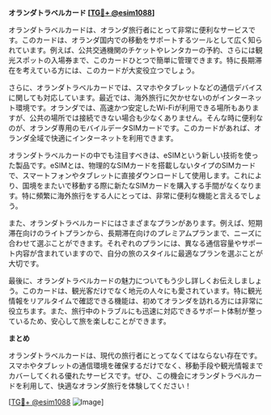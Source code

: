 **オランダトラベルカード [[TG💪+ @esim1088](https://t.me/s/esim1088)]**

オランダトラベルカードは、オランダ旅行者にとって非常に便利なサービスです。このカードは、オランダ国内での移動をサポートするツールとして広く知られています。例えば、公共交通機関のチケットやレンタカーの予約、さらには観光スポットの入場券まで、このカードひとつで簡単に管理できます。特に長期滞在を考えている方には、このカードが大変役立つでしょう。

さらに、オランダトラベルカードでは、スマホやタブレットなどの通信デバイスに関しても対応しています。最近では、海外旅行に欠かせないのがインターネット環境です。オランダでは、高速かつ安定したWi-Fiが利用できる場所もありますが、公共の場所では接続できない場合も少なくありません。そんな時に便利なのが、オランダ専用のモバイルデータSIMカードです。このカードがあれば、オランダ全域で快適にインターネットを利用できます。

オランダトラベルカードの中でも注目すべきは、eSIMという新しい技術を使った製品です。eSIMとは、物理的なSIMカードを搭載しないタイプのSIMカードで、スマートフォンやタブレットに直接ダウンロードして使用します。これにより、国境をまたいで移動する際に新たなSIMカードを購入する手間がなくなります。特に頻繁に海外旅行をする人にとっては、非常に便利な機能と言えるでしょう。

また、オランダトラベルカードにはさまざまなプランがあります。例えば、短期滞在向けのライトプランから、長期滞在向けのプレミアムプランまで、ニーズに合わせて選ぶことができます。それぞれのプランには、異なる通信容量やサポート内容が含まれていますので、自分の旅のスタイルに最適なプランを選ぶことが大切です。

最後に、オランダトラベルカードの魅力についてもう少し詳しくお伝えしましょう。このカードは、観光客だけでなく地元の人々にも愛されています。特に観光情報をリアルタイムで確認できる機能は、初めてオランダを訪れる方には非常に役立ちます。また、旅行中のトラブルにも迅速に対応できるサポート体制が整っているため、安心して旅を楽しむことができます。

**まとめ**

オランダトラベルカードは、現代の旅行者にとってなくてはならない存在です。スマホやタブレットの通信環境を確保するだけでなく、移動手段や観光情報までカバーしてくれる優れたサービスです。ぜひ、この機会にオランダトラベルカードを利用して、快適なオランダ旅行を体験してください！

[[TG💪+ @esim1088](https://t.me/s/esim1088) ![Image](https://i.postimg.cc/Y0z9fWf4/image.png)]
